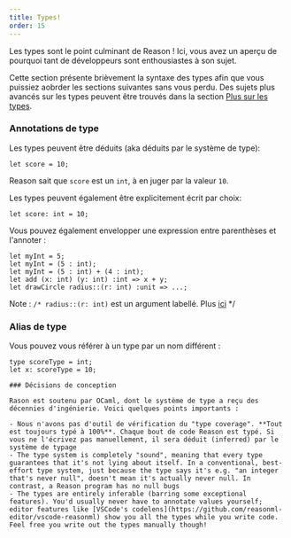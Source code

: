 ```yaml
---
title: Types!
order: 15
---
```


Les types sont le point culminant de Reason ! Ici, vous avez un aperçu de pourquoi tant de développeurs sont enthousiastes à son sujet.

Cette section présente brièvement la syntaxe des types afin que vous puissiez aobrder les sections suivantes sans vous perdu. Des sujets plus avancés sur les types peuvent être trouvés dans la section [Plus sur les types](/guide/language/more-on-types/).

### Annotations de type

Les types peuvent être déduits (aka déduits par le système de type):


```reason
let score = 10;
```

Reason sait que `score` est un `int`, à en juger par la valeur `10`.

Les types peuvent également être explicitement écrit par choix:

```reason
let score: int = 10;
```

Vous pouvez également envelopper une expression entre parenthèses et l'annoter :

```reason
let myInt = 5;
let myInt = (5 : int);
let myInt = (5 : int) + (4 : int);
let add (x: int) (y: int) :int => x + y;
let drawCircle radius::(r: int) :unit => ...;
```

Note : `/* radius::(r: int)` est un argument labellé. Plus [ici](/guide/language/functions) */

### Alias de type

Vous pouvez vous référer à un type par un nom différent :

```reason
type scoreType = int;
let x: scoreType = 10;

### Décisions de conception

Rason est soutenu par OCaml, dont le système de type a reçu des décennies d'ingénierie. Voici quelques points importants :

- Nous n'avons pas d'outil de vérification du "type coverage". **Tout est toujours typé à 100%**. Chaque bout de code Reason est typé. Si vous ne l'écrivez pas manuellement, il sera déduit (inferred) par le système de typage
- The type system is completely "sound", meaning that every type guarantees that it's not lying about itself. In a conventional, best-effort type system, just because the type says it's e.g. "an integer that's never null", doesn't mean it's actually never null. In contrast, a Reason program has no null bugs
- The types are entirely inferable (barring some exceptional features). You'd usually never have to annotate values yourself; editor features like [VSCode's codelens](https://github.com/reasonml-editor/vscode-reasonml) show you all the types while you write code. Feel free you write out the types manually though!
```
